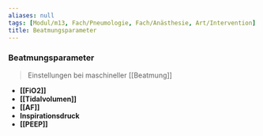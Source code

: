 ```yaml
---
aliases: null
tags: [Modul/m13, Fach/Pneumologie, Fach/Anästhesie, Art/Intervention]
title: Beatmungsparameter
---
```

### Beatmungsparameter
> Einstellungen bei maschineller [[Beatmung]]
- **[[FiO2]]**
- **[[Tidalvolumen]]**
- **[[AF]]**
- **Inspirationsdruck**
- **[[PEEP]]**